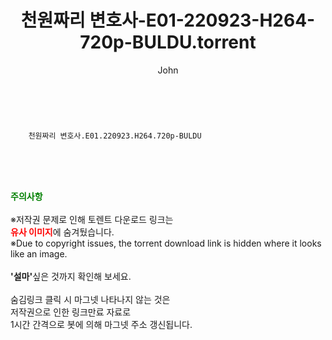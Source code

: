 ﻿---
layout: post
title:  "    천원짜리 변호사-E01-220923-H264-720p-BULDU.torrent"
author: John
categories: [ 드라마 ]
tags: [  ]
image:  
description: "    천원짜리 변호사-E01-220923-H264-720p-BULDU torrent 정보 공유"
toc: true
toc_sticky: true
---

<br>

        천원짜리 변호사.E01.220923.H264.720p-BULDU  
    
<br><br><br>
<p data-ke-size="size16"><b><span style="color: green;">주의사항</span></b><br /><br />※저작권 문제로 인해 토렌트 다운로드 링크는<br /><b><span style="color: red;">유사 이미지</span></b>에 숨겨뒀습니다.<br />※Due to copyright issues, the torrent download link is hidden where it looks like an image.<br /><br /><b>'설마'</b>싶은 것까지 확인해 보세요.<br /><br />숨김링크 클릭 시 마그넷 나타나지 않는 것은<br />저작권으로 인한 링크만료 자료로<br />1시간 간격으로 봇에 의해 마그넷 주소 갱신됩니다.</p>
